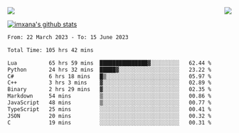 <p>
  <a href="https://count.getloli.com/"><img src="https://count.getloli.com/get/@xana.readme?theme=moebooru-h"></a>
  <img src="https://weather-icon.journeyad.repl.co/@hangzhou?v=1" align="right">
</p>


<a href="https://github.com/imxana"><img align="center" src="https://github-readme-stats.vercel.app/api?username=imxana&show_icons=true&include_all_commits=true&hide_border=tru&custom_title=imxana%27s%20Github%20Stats" alt="imxana's github stats" /></a> 

<!--START_SECTION:waka-->

```txt
From: 22 March 2023 - To: 15 June 2023

Total Time: 105 hrs 42 mins

Lua          65 hrs 59 mins  ███████████████▓░░░░░░░░░   62.44 %
Python       24 hrs 32 mins  █████▓░░░░░░░░░░░░░░░░░░░   23.22 %
C#           6 hrs 18 mins   █▒░░░░░░░░░░░░░░░░░░░░░░░   05.97 %
C++          3 hrs 3 mins    ▓░░░░░░░░░░░░░░░░░░░░░░░░   02.89 %
Binary       2 hrs 29 mins   ▓░░░░░░░░░░░░░░░░░░░░░░░░   02.35 %
Markdown     54 mins         ▒░░░░░░░░░░░░░░░░░░░░░░░░   00.86 %
JavaScript   48 mins         ▒░░░░░░░░░░░░░░░░░░░░░░░░   00.77 %
TypeScript   25 mins         ░░░░░░░░░░░░░░░░░░░░░░░░░   00.41 %
JSON         20 mins         ░░░░░░░░░░░░░░░░░░░░░░░░░   00.32 %
C            19 mins         ░░░░░░░░░░░░░░░░░░░░░░░░░   00.31 %
```

<!--END_SECTION:waka-->
